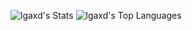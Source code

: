 ![lgaxd's Stats](https://github-readme-stats.vercel.app/api?username=lgaxd&theme=tokyonight&show_icons=true&hide_border=true&count_private=true)
![lgaxd's Top Languages](https://github-readme-stats.vercel.app/api/top-langs/?username=lgaxd&theme=tokyonight&show_icons=true&hide=html,css&border=false&layout=compact)
